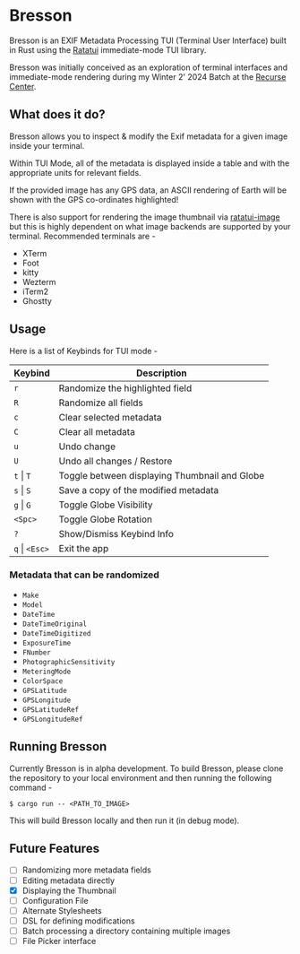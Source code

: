 # Bresson

Bresson is an EXIF Metadata Processing TUI (Terminal User Interface) built in Rust using the [Ratatui](https://github.com/ratatui/ratatui) immediate-mode TUI library.

Bresson was initially conceived as an exploration of terminal interfaces and immediate-mode rendering during my Winter 2' 2024 Batch at the [Recurse Center](https://recurse.com).

## What does it do?

Bresson allows you to inspect & modify the Exif metadata for a given image inside your terminal.

Within TUI Mode, all of the metadata is displayed inside a table and with the appropriate units for relevant fields.

If the provided image has any GPS data, an ASCII rendering of Earth will be shown with the GPS co-ordinates highlighted!

There is also support for rendering the image thumbnail via [ratatui-image](https://github.com/benjajaja/ratatui-image) but this is highly dependent on what image backends are supported by your terminal. Recommended terminals are -

* XTerm
* Foot
* kitty
* Wezterm
* iTerm2
* Ghostty

## Usage

Here is a list of Keybinds for TUI mode -

| Keybind        | Description                                         |
| -------------- | --------------------------------------------------- |
| `r`            | Randomize the highlighted field                     |
| `R`            | Randomize all fields                                |
| `c`            | Clear selected metadata                             |
| `C`            | Clear all metadata                                  |
| `u`            | Undo change                                         |
| `U`            | Undo all changes / Restore                          |
| `t` \| `T`     | Toggle between displaying Thumbnail and Globe       |
| `s` \| `S`     | Save a copy of the modified metadata                |
| `g` \| `G`     | Toggle Globe Visibility                             |
| `<Spc>`        | Toggle Globe Rotation                               |
| `?`            | Show/Dismiss Keybind Info                           |
| `q` \| `<Esc>` | Exit the app                                        |


### Metadata that can be randomized

- `Make`
- `Model`
- `DateTime`
- `DateTimeOriginal`
- `DateTimeDigitized`
- `ExposureTime`
- `FNumber`
- `PhotographicSensitivity`
- `MeteringMode`
- `ColorSpace`
- `GPSLatitude`
- `GPSLongitude`
- `GPSLatitudeRef`
- `GPSLongitudeRef`

## Running Bresson

Currently Bresson is in alpha development. To build Bresson, please clone the repository to your local environment and then running the following command -

```shell
$ cargo run -- <PATH_TO_IMAGE>
```

This will build Bresson locally and then run it (in debug mode).

## Future Features

- [ ] Randomizing more metadata fields
- [ ] Editing metadata directly
- [x] Displaying the Thumbnail
- [ ] Configuration File
- [ ] Alternate Stylesheets
- [ ] DSL for defining modifications
- [ ] Batch processing a directory containing multiple images
- [ ] File Picker interface
